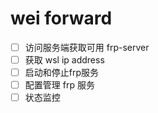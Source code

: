 # wei forward

- [ ] 访问服务端获取可用 frp-server
- [ ] 获取 wsl ip address
- [ ] 启动和停止frp服务
- [ ] 配置管理 frp 服务
- [ ] 状态监控